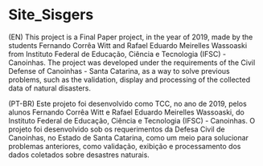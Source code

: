 # Site_Sisgers

(EN)
This project is a Final Paper project, in the year of 2019, made by the students Fernando Corrêa Witt and Rafael Eduardo Meirelles Wassoaski from Instituto Federal de Educação, Ciência e Tecnologia (IFSC) - Canoinhas.
The project was developed under the requirements of the Civil Defense of Canoinhas - Santa Catarina, as a way to solve previous problems, such as the validation, display and processing of the collected data of natural disasters.

(PT-BR)
Este projeto foi desenvolvido como TCC, no ano de 2019, pelos alunos Fernando Corrêa Witt e Rafael Eduardo Meirelles Wassoaski, do Instituto Federal de Educação, Ciência e Tecnologia (IFSC) - Canoinhas.
O projeto foi desenvolvido sob os requerimentos da Defesa Civil de Canoinhas, no Estado de Santa Catarina, como um meio para solucionar problemas anteriores, como validação, exibição e processamento dos dados coletados sobre desastres naturais.

